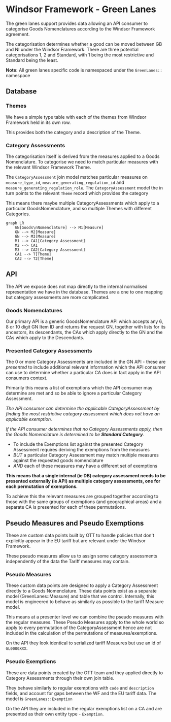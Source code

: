 # Windsor Framework - Green Lanes

The green lanes support provides data allowing an API consumer to categorise Goods Nomenclatures according to the Windsor Framework agreement.

The categorisation determines whether a good can be moved between GB and NI under the Windsor Framework. There are three potential categorisations 1, 2 and Standard, with 1 being the most restrictive and Standard being the least.

**Note:** All green lanes specific code is namespaced under the `GreenLanes::` namespace

## Database

### Themes

We have a simple type table with each of the themes from Windsor Framework held in its own row.

This provides both the category and a description of the Theme.

### Category Assessments

The categorisation itself is derived from the measures applied to a Goods Nomenclature. To categorise we need to match particular measures with the relevant Windsor Framework Theme.

The `CategoryAssessment` join model matches particular measures on `measure_type_id`, `measure_generating_regulation_id` and `measure_generating_regulation_role`. The `CategoryAssessment` model the in turn points to the relevant `Theme` record which provides the category

This means there maybe multiple CategoryAssessments which apply to a particular GoodsNomenclature, and so multiple Themes with different Categories.

```mermaid
graph LR
    GN[Goods\nNomenclature] --> M1[Measure]
    GN --> M2[Measure]
    GN --> M3[Measure]
    M1 --> CA1[Category Assessment]
    M2 --> CA1
    M3 --> CA2[Category Assessment]
    CA1 --> T[Theme]
    CA2 --> T2[Theme]
```

 ## API

The API we expose does not map directly to the internal normalised representation we have in the database. Themes are a one to one mapping but category assessments are more complicated.

### Goods Nomenclatures

Our primary API is a generic GoodsNomenclature API which accepts any 6, 8 or 10 digit GN Item ID and returns the request GN, together with lists for its ancestors, its descendants, the CAs which apply directly to the GN and the CAs which apply to the Descendants.

### Presented Category Assessments

The 0 or more Category Assessments are included in the GN API - these are _presented_ to include additional relevant information which the API consumer can use to determine whether a particular CA does in fact apply in the API consumers context.

Primarily this means a list of exemptions which the API consumer may determine are met and so be able to ignore a particular Category Assessment.

_The API consumer can determine the applicable CategoryAssessment by finding the most restrictive category assessment which does not have an applicable exemption._

_If the API consumer determines that no Category Assessments apply, then the Goods Nomenclature is determined to be **Standard Category**._

* To include the Exemptions list against the presented Category Assessment requires deriving the exemptions from the measures
* _BUT_ a particular Category Assessment may match multiple measures against the requested goods nomenclature
* _AND_ each of these measures may have a different set of exemptions

**This means that a single internal (ie DB) category assessment needs to be presented externally (ie API) as multiple category assessments, one for each permutation of exemptions.**

To achieve this the relevant measures are grouped together according to those with the same groups of exemptions (and geographical areas) and a separate CA is presented for each of these permutations.

## Pseudo Measures and Pseudo Exemptions

These are custom data points built by OTT to handle policies that don't explicitly appear in the EU tariff but are relevant under the Windsor Framework.

These pseudo measures allow us to assign some category assessments independently of the data the Tariff measures may contain.

### Pseudo Measures

These custom data points are designed to apply a Category Assessment directly to a Goods Nomenclature. These data points exist as a separate model (GreenLanes::Measure) and table that we control. Internally, this model is engineered to behave as similarly as possible to the tariff Measure model.

This means at a presenter level we can combine the pseudo measures with the regular measures. These Pseudo Measures apply to the whole world so apply to every permutation of the CategoryAssessment hence are not included in the calculation of the permutations of measures/exemptions.

On the API they look identical to serialized tariff Measures but use an id of `GL0000XXX`.

### Pseudo Exemptions

These are data points created by the OTT team and they applied directly to Category Assessments through their own join table.

They behave similarly to regular exemptions with `code` and `description` fields, and account for gaps between the WF and the EU tariff data. The model is `GreenLanes::Exemption`

On the API they are included in the regular exemptions list on a CA and are presented as their own entity type - `Exemption`.
